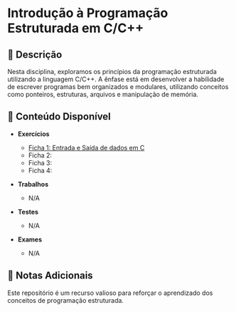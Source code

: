 # Introdução à Programação Estruturada em C/C++

## 📘 Descrição

Nesta disciplina, exploramos os princípios da programação estruturada utilizando a linguagem C/C++. A ênfase está em desenvolver a habilidade de escrever programas bem organizados e modulares, utilizando conceitos como ponteiros, estruturas, arquivos e manipulação de memória.

## 📂 Conteúdo Disponível

- **Exercícios**
  - [Ficha 1: Entrada e Saída de dados em C](https://github.com/SingeloDux/Licenciatura_UP/tree/main/Introdu%C3%A7%C3%A3o%20%C3%A0%20Programa%C3%A7%C3%A3o%20Estruturada%20%5B%5D/Exerc%C3%ADcios/Ficha%2001%20-%20Entrada%20e%20Saida%20de%20dados)
  - Ficha 2: 
  - Ficha 3: 
  - Ficha 4: 

- **Trabalhos**
  - N/A

- **Testes**
  - N/A

- **Exames**
  - N/A

## 📝 Notas Adicionais

Este repositório é um recurso valioso para reforçar o aprendizado dos conceitos de programação estruturada.


